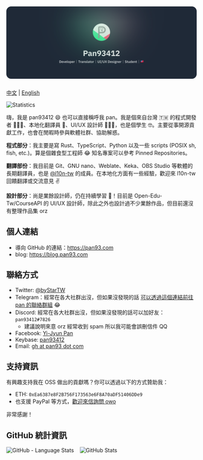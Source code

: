 # ![pan93412, a developer, translator and a UI/UX designer from 🇹🇼](components/Header/Main.svg)

[中文](./README.md) | [English](./README.en_US.md)

![Statistics](https://komarev.com/ghpvc/?username=pan93412&color=green)

嗨，我是 pan93412 😄 也可以直接稱呼我 pan。我是個來自台灣 🇹🇼 的程式開發者 👨🏻‍💻、本地化翻譯員 💬、UI/UX 設計師 👨🏻‍🎨，也是個學生 🤓。主要從事開源貢獻工作，也會在閒暇時參與軟體社群、協助解惑。

**程式部分**：我主要是寫 Rust、TypeScript、Python 以及一些 scripts (POSIX sh, fish, etc.)。算是個雜食型工程師 😂 知名專案可以參考 Pinned Repositories。

**翻譯部份**：我目前是 Git、GNU nano、Weblate、Keka、OBS Studio 等軟體的長期翻譯員，也是 [@l10n-tw](https://t.me/l10n_tw) 的成員。在本地化方面有一些經驗，歡迎來 l10n-tw 回饋翻譯或交流意見 ✌️

**設計部分**：尚是業餘設計師，仍在持續學習 🏃！目前是 Open-Edu-Tw/CourseAPI 的 UI/UX 設計師，除此之外也設計過不少業餘作品，但目前還沒有整理作品集 orz

## 個人連結

- 導向 GitHub 的連結：<https://pan93.com>
- blog: <https://blog.pan93.com>

## 聯絡方式

- Twitter: [@byStarTW](https://twitter.com/byStarTW)
- Telegram：經常在各大社群出沒，但如果沒發現的話 [可以透過這個連結前往 pan 的聯絡群組](https://t.me/+lhsYySIpLtNmZjI1) 😂
- Discord: 經常在各大社群出沒，但如果沒發現的話可以加好友：`pan93412#7826`
  - 建議說明來意 orz 經常收到 spam 所以我可能會誤刪信件 QQ
- Facebook: [Yi-Jyun Pan](https://facebook.com/pan93412TW)
- Keybase: [pan93412](https://keybase.io/pan93412)
- Email: [gh at pan93 dot com][mail]

## 支持資訊

有興趣支持我在 OSS 做出的貢獻嗎？你可以透過以下的方式贊助我：

- ETH: `0xEa6387e8F2B756F173563e6F8A70aDF51406DDe9`
- 也支援 PayPal 等方式，[歡迎來信詢問 owo][mail]

非常感謝！

## GitHub 統計資訊

<p>
    <img height="220px" src="https://github-readme-stats.vercel.app/api/top-langs/?username=pan93412&bg_color=90,DAFFEF,FCFFFD" alt="GitHub - Language Stats">
    &nbsp;&nbsp;
    <img height="220px" src="https://github-readme-stats.vercel.app/api?username=pan93412&count_private=true&show_icons=true&bg_color=90,DAFFEF,FCFFFD" alt="GitHub Stats">
</p>

[mail]: mailto:gh@pan93.com
